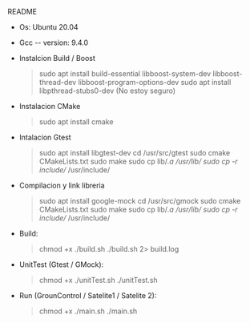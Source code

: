 README

* Os: Ubuntu 20.04
* Gcc -- version: 9.4.0

* Instalcion Build / Boost
	> sudo apt install build-essential libboost-system-dev libboost-thread-dev libboost-program-options-dev
	> sudo apt install libpthread-stubs0-dev (No estoy seguro)


* Instalacion CMake
	> sudo apt install cmake


* Intalacion Gtest
	> sudo apt install libgtest-dev
	> cd /usr/src/gtest
	> sudo cmake CMakeLists.txt
	> sudo make
	> sudo cp lib/*.a /usr/lib/
	> sudo cp -r include/* /usr/include/


* Compilacion y link libreria
	> sudo apt install google-mock
	> cd /usr/src/gmock
	> sudo cmake CMakeLists.txt
	> sudo make
	> sudo cp lib/*.a /usr/lib/
	> sudo cp -r include/* /usr/include/

* Build:
	> chmod +x ./build.sh
	> ./build.sh 2> build.log

* UnitTest (Gtest / GMock):
	> chmod +x ./unitTest.sh
	> ./unitTest.sh

* Run (GrounControl / Satelite1 / Satelite 2):
	> chmod +x ./main.sh
	> ./main.sh
